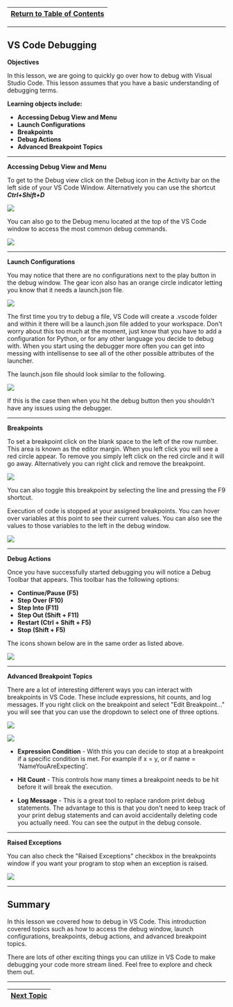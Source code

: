 |[Return to Table of Contents](/00-Table-of-Contents.md)|
|---|

---

## VS Code Debugging

**Objectives**

In this lesson, we are going to quickly go over how to debug with Visual Studio Code. This lesson assumes that you have a basic  understanding of debugging terms.  

**Learning objects include:**
* **Accessing Debug View and Menu**
* **Launch Configurations**
* **Breakpoints**
* **Debug Actions**
* **Advanced Breakpoint Topics**

---

**Accessing Debug View and Menu**

To get to the Debug view click on the Debug icon in the Activity bar on the left side of your VS Code Window. Alternatively you can use the shortcut ***Ctrl+Shift+D***

![](/assets/vscodedebugicon.PNG)

You can also go to the Debug menu located at the top of the VS Code window to access the most common debug commands. 

![](/assets/vscodedebugmenu.PNG)

---

**Launch Configurations**

You may notice that there are no configurations next to the play button in the debug window. The gear icon also has an orange circle indicator letting you know that it needs a launch.json file.

![](/assets/vscodenoconfigurations.PNG)

The first time you try to debug a file, VS Code will create a .vscode folder and within it there will be a launch.json file added to your workspace. Don't worry about this too much at the moment, just know that you have to add a configuration for Python, or for any other language you decide to debug with. When you start using the debugger more often you can get into messing with intellisense to see all of the other possible attributes of the launcher.

The launch.json file should look similar to the following. 

![](/assets/vscodelaunch.PNG)

If this is the case then when you hit the debug button then you shouldn't have any issues using the debugger. 

---

**Breakpoints**

To set a breakpoint click on the blank space to the left of the row number. This area is known as the editor margin. When you left click you will see a red circle appear. To remove you simply left click on the red circle and it will go away. Alternatively you can right click and remove the breakpoint. 

![](/assets/vscoderemovebreakpoint.PNG)

You can also toggle this breakpoint by selecting the line and pressing the F9 shortcut.

Execution of code is stopped at your assigned breakpoints. You can hover over variables at this point to see their current values. You can also see the values to those variables to the left in the debug window. 

![](/assets/vscodebreakpoint.PNG)

---

**Debug Actions**

Once you have successfully started debugging you will notice a Debug Toolbar that appears. This toolbar has the following options:

* **Continue/Pause (F5)**
* **Step Over (F10)**
* **Step Into (F11)**
* **Step Out (Shift + F11)**
* **Restart (Ctrl + Shift + F5)**
* **Stop (Shift + F5)**

The icons shown below are in the same order as listed above.

![](/assets/vscodestepthroughicons.PNG)

---

**Advanced Breakpoint Topics**

There are a lot of interesting different ways you can interact with breakpoints in VS Code. These include expressions, hit counts, and log messages. If you right click on the breakpoint and select "Edit Breakpoint..." you will see that you can use the dropdown to select one of three options. 

![](/assets/vscodeeditbreakpoint.PNG)

![](/assets/vscodeeditbreakoptions.PNG)

* **Expression Condition** - With this you can decide to stop at a breakpoint if a specific condition is met. For example if x = y, or if name = 'NameYouAreExpecting'.

* **Hit Count** - This controls how many times a breakpoint needs to be hit before it will break the execution.

* **Log Message** - This is a great tool to replace random print debug statements. The advantage to this is that you don't need to keep track of your print debug statements and can avoid accidentally deleting code you actually need. You can see the output in the debug console. 

---

**Raised Exceptions**

You can also check the "Raised Exceptions" checkbox in the breakpoints window if you want your program to stop when an exception is raised.

![](/assets/vscoderaisedexceptions.PNG)

---

## **Summary**

In this lesson we covered how to debug in VS Code. This introduction covered topics such as how to access the debug window, launch configurations, breakpoints, debug actions, and advanced breakpoint topics.

There are lots of other exciting things you can utilize in VS Code to make debugging your code more stream lined. Feel free to explore and check them out. 

---

|[Next Topic](/03_Debugging/04.2_VS_Debugging.md)|
|---|
